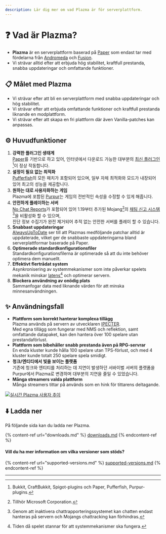 ```yaml
---
description: Lär dig mer om vad Plazma är för serverplattform.
---
```


# ❓ Vad är Plazma?

- **Plazma** är en serverplattform baserad på [Paper](https://github.com/PaperMC/Paper) som endast tar med fördelarna från [Andromeda](https://github.com/EarendelArchived/Andromeda) och [Fusion](https://github.com/RuinedTechnologyUnify/Fusion).
- Vi strävar alltid efter att erbjuda hög stabilitet, kraftfull prestanda, snabba uppdateringar och omfattande funktioner.

## 📋 Målet med Plazma <a href="#id-1" id="id-1"></a>

- Vi strävar efter att bli en serverplattform med snabba uppdateringar och hög stabilitet.
- Vi strävar efter att erbjuda omfattande funktioner och kraftfull prestanda liknande en modplattform.
- Vi strävar efter att skapa en fri plattform där även Vanilla-patches kan anpassas.

## ⚙️ Huvudfunktioner <a href="#id-2" id="id-2"></a>

1. **강력한 플러그인 생태계**\
   [Paper](https://github.com/PaperMC/Paper)를 기반으로 하고 있어, 인터넷에서 다운로드 가능한 대부분의 [최신 플러그인](#user-content-fn-1)[^1]이 정상 작동합니다.
2. **설정이 필요 없는 최적화**\
   [Pufferfish](https://github.com/pufferfish-gg/Pufferfish)의 모든 패치가 포함되어 있으며, 일부 자체 최적화와 모드가 내장되어 있어 최고의 성능을 제공합니다.
3. **원하는 대로 사용자화하는 게임**\
   Plazma에 포함된 [Purpur](https://github.com/PurpurMC/Purpur)는 게임의 전반적인 속성을 수정할 수 있게 해줍니다.
4. **안전하게 플레이하는 서버**\
   [No Chat Reports](https://github.com/Aizistral-Studios/No-Chat-Reports)가 포함되어 있어 1.19부터 추가된 Mojang[^2]의 [채팅 신고 시스템](#user-content-fn-3)[^3]을 비활성화 할 수 있으며,\
   진단 정보 수집기가 완전 제거되어 추적 없는 안전한 서버를 플레이 할 수 있습니다.
5. **Snabbast uppdateringar**\
   [AlwaysUpToDate](https://github.com/PlazmaMC/AlwaysUpToDate) ser till att Plazmas medföljande patchar alltid är uppdaterade, vilket ger de snabbaste uppdateringarna bland serverplattformar baserade på Paper.
6. **Optimerade standardkonfigurationsfiler**\
   Standardkonfigurationsfilerna är optimerade så att du inte behöver optimera dem manuellt.
7. **Effektivt flertrådat system**\
   Asynkronisering av systemmekanismer som inte påverkar spelets mekanik minskar [latens](#user-content-fn-4)[^4] och optimerar servern.
8. **Blockera användning av onödig plats**\
   Sammanfogar data med liknande värden för att minska minnesanvändningen.

## ✨ Användningsfall <a href="#id-3" id="id-3"></a>

- **Plattform som korrekt hanterar komplexa tillägg**\
  Plazma används på servern av utvecklaren [IPECTER](https://github.com/IPECTER).\
  Med egna tillägg som fungerar med NMS och reflektion, samt omfattande datapaket, kan den hantera över 100 spelare utan prestandaförlust.
- **Plattform som bibehåller snabb prestanda även på RPG-servrar**\
  En enda kluster kunde hålla 100 spelare utan TPS-förlust, och med 4 kluster kunde totalt 250 spelare spela smidigt.
- **청크/엔티티에서 빛을 보이는 플랫폼**\
  기존에 청크와 엔티티를 처리하는 데 지연이 발생하던 서바이벌 서버의 플랫폼을 Purpur에서 Plazma로 변경하며 대부분의 지연을 줄일 수 있었습니다.
- **Många streamers valda plattform**\
  Många streamers tittar på används som en hink för tittarens deltagande.

[![실시간 Plazma 사용자 추이](https://badge.plazmamc.org/internal/bstats)](https://bstats.org/plugin/server-implementation/Plazma/18047)

## ⬇️ Ladda ner

På följande sida kan du ladda ner Plazma.

{% content-ref url="downloads.md" %}
[downloads.md](downloads.md)
{% endcontent-ref %}

#### Vill du ha mer information om vilka versioner som stöds?

{% content-ref url="supported-versions.md" %}
[supported-versions.md](supported-versions.md)
{% endcontent-ref %}

***

[^1]: Bukkit, CraftBukkit, Spigot-plugins och Paper, Pufferfish, Purpur-plugins.

[^2]: Tillhör Microsoft Corporation.

[^3]: Genom att inaktivera chattrapporteringssystemet kan chatten endast hanteras på servern och Mojangs chattracking kan förhindras.

[^4]: Tiden då spelet stannar för att systemmekanismer ska fungera.
